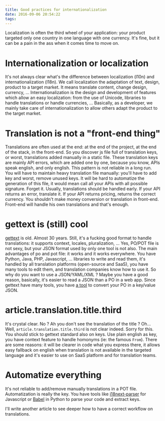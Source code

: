 ```yaml
---
title: Good practices for internationalization
date: 2016-09-06 20:54:22
tags:
---
```


Localization is often the third wheel of your application: your product targeted only one country in one language with one currency. It's fine, but it can be a pain in the ass when it comes time to move on.

Internationalization or localization
====================================
It's not always clear what's the difference between localization (l10n) and internationalization (l18n). We call localization the adaptation of text, design, product to a target market. It means translate content, change design, currency, ...
Internationalization is the design and development of features which allow an easy localization: from the use of Unicode, libraries to handle translations or handle currencies, ...
Basically, as a developer, we mainly take care of internationalization to allow others adapt the product to the target market.

Translation is not a "front-end thing"
======================================
Translations are often used at the end: at the end of the project, at the end of the stack, in the front-end. So you discover js file full of translation keys, or worst, translations added manually in a static file. These translation keys are mainly API errors, which are added one by one, because you know, APIs speak english, and only english.
This pattern is not reliable in a long run. You will have to maintain heavy translation file manually: you'll have to add key and worst, remove unused keys. It will be hard to automatize the generation of this file, it would mean call all your APIs with all possible signature. Forget it.
Usually, translations should be handled early. If your API returns an error, translate it. If your API returns pricing, returns the correct currency. You shouldn't make money conversion or translation in front-end.
Front-end will handle his own translations and that's enough.

gettext is (still) cool
=======================
[gettext](https://www.gnu.org/software/gettext/) is old. Almost 30 years. Still, it's a fucking good format to handle translations: it supports context, locales, pluralization, ... Yes, PO/POT file is not sexy, but your JSON format used by only one tool is not also.
The main advantages of po and pot file: it works and it works everywhere. You have Python, Java, PHP, Javascript, ... libraries to write and read them, it's handled by all translation platforms (open-source and SaaS), you have many tools to edit them, and translation companies know how to use it. So why do you want to use a JSON/YAML/XML ?
Maybe you have a good reason, basically, it's easier to read a JSON than a PO in a web app. Since gettext have many tools, you have [a tool](https://www.npmjs.com/package/i18next-conv#i18next-gettext-converter) to convert your PO in a key/value JSON.

article.translation.title.third
===============================
It's crystal clear. No ? Ah you don't see the translation of the title ? Oh... Well, `article.translation.title.third` is not clear indeed. Sorry for this.
You should stick to gettext standard also on keys. Use plain english as key, you have context feature to handle homonyms (ie: the famous `From`). There are some reasons: it will be clearer in code what you express there, it allows easy fallback on english when translation is not available in the targeted language and it's easier to use on SaaS platform and for translation teams.

Automatize everything
=====================
It's not reliable to add/remove manually translations in a POT file. Automatization is really the key. You have tools like [i18next-parser](https://www.npmjs.com/package/i18next-parser) for Javascript or [Babel](https://pypi.python.org/pypi/Babel) in Python to parse your code and extract keys.

I'll write another article to see deeper how to have a correct workflow on translations.

